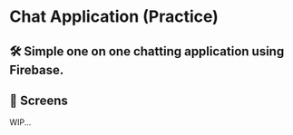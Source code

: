 # Chat Application (Practice)

<h2> 🛠️ Simple one on one chatting application using Firebase.</h2>

<h2> 📱 Screens</h2>
WIP...
